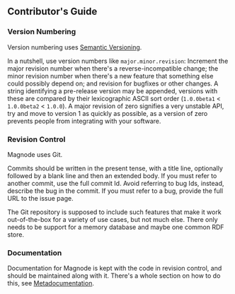 ## Contributor's Guide

### Version Numbering
Version numbering uses [Semantic Versioning](http://semver.org/).

In a nutshell, use version numbers like `major.minor.revision`: Increment the major revision number when there's a reverse-incompatible change; the minor revision number when there's a new feature that something else could possibly depend on; and revision for bugfixes or other changes. A string identifying a pre-release version may be appended, versions with these are compared by their lexicographic ASCII sort order (`1.0.0beta1` < `1.0.0beta2` < `1.0.0`). A major revision of zero signifies a very unstable API, try and move to version 1 as quickly as possible, as a version of zero prevents people from integrating with your software.

### Revision Control
Magnode uses Git.

Commits should be written in the present tense, with a title line, optionally followed by a blank line and then an extended body. If you must refer to another commit, use the full commit Id. Avoid referring to bug Ids, instead, describe the bug in the commit. If you must refer to a bug, provide the full URL to the issue page.

The Git repository is supposed to include such features that make it work out-of-the-box for a variety of use cases, but not much else. There only needs to be support for a memory database and maybe one common RDF store.

### Documentation
Documentation for Magnode is kept with the code in revision control, and should be maintained along with it. There's a whole section on how to do this, see [Metadocumentation](#meta).
